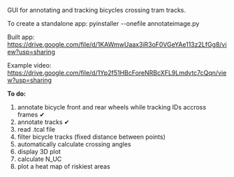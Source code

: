 GUI for annotating and tracking bicycles crossing tram tracks.

To create a standalone app: pyinstaller --onefile annotateimage.py

Built app: <https://drive.google.com/file/d/1KAWmwUaax3iR3oF0VGeYAe113z2LfGg8/view?usp=sharing>

Example video: <https://drive.google.com/file/d/1Yp2f51HBcForeNRBcXFL9Lmdvtc7cQqn/view?usp=sharing>


**To do:**
1. annotate bicycle front and rear wheels while tracking IDs accross frames ✔
2. annotate tracks ✔
3. read .tcal file
4. filter bicycle tracks (fixed distance between points)
5. automatically calculate crossing angles
6. display 3D plot
7. calculate N_UC
8. plot a heat map of riskiest areas
